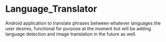 # Language_Translator

Android application to translate phrases between whatever languages the user desires, functional for purpose at the moment but will be adding language detection and image translation in the future as well.
